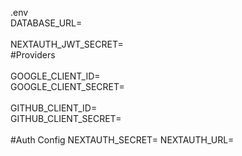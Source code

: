 .env
</br>
DATABASE_URL=
</br></br>
NEXTAUTH_JWT_SECRET=</br>
#Providers
</br></br>
GOOGLE_CLIENT_ID=</br>
GOOGLE_CLIENT_SECRET=
</br></br>
GITHUB_CLIENT_ID=</br>
GITHUB_CLIENT_SECRET=
</br></br>
#Auth Config
NEXTAUTH_SECRET=
NEXTAUTH_URL=